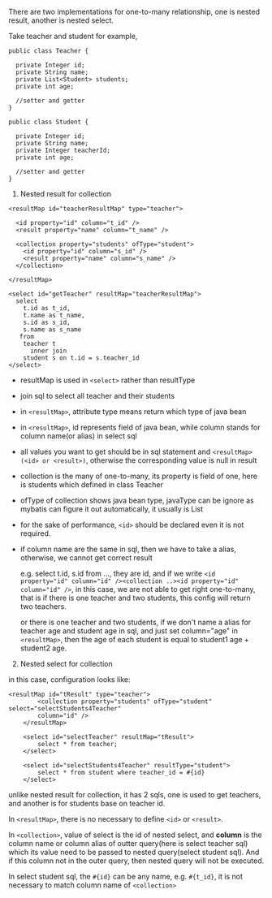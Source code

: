 There are two implementations for one-to-many relationship, one is nested result, another is nested select.

Take teacher and student for example,
```
public class Teacher {

  private Integer id;
  private String name;
  private List<Student> students;
  private int age;
  
  //setter and getter
}
```
```
public class Student {
  
  private Integer id;
  private String name;
  private Integer teacherId;
  private int age;
  
  //setter and getter
}
```

1. Nested result for collection

```
<resultMap id="teacherResultMap" type="teacher">

  <id property="id" column="t_id" />
  <result property="name" column="t_name" />
  
  <collection property="students" ofType="student">
    <id property="id" column="s_id" />
    <result property="name" column="s_name" />
  </collection>

</resultMap>
```
```
<select id="getTeacher" resultMap="teacherResultMap">
  select
    t.id as t_id,
    t.name as t_name,
    s.id as s_id,
    s.name as s_name
   from
    teacher t
      inner join
    student s on t.id = s.teacher_id
</select>
```
- resultMap is used in `<select>` rather than resultType
- join sql to select all teacher and their students
- in `<resultMap>`, attribute type means return which type of java bean
- in `<resultMap>`, id represents field of java bean, while column stands for column name(or alias) in select sql
- all values you want to get should be in sql statement and `<resultMap>(<id> or <result>)`, otherwise the corresponding
  value is null in result
- collection is the many of one-to-many, its property is field of one, here is students which defined in class Teacher
- ofType of collection shows java bean type, javaType can be ignore as mybatis can figure it out automatically,
  it usually is List
- for the sake of performance, `<id>` should be declared even it is not required.
- if column name are the same in sql, then we have to take a alias, otherwise, we cannot get correct result

  e.g. select t.id, s.id from ..., they are id, and if we write 
  `<id property="id" column="id" /><collection ..><id property="id" column="id" />`, 
  in this case,
  we are not able to get right one-to-many, that is if there is one teacher and two students, 
  this config will return two teachers.
  
  or there is one teacher and two students, if we don't name a alias for teacher age and student age in sql, and
  just set column="age" in `<resultMap>`, then the age of each student is equal to student1 age + student2 age.


2. Nested select for collection

in this case, configuration looks like:
```
<resultMap id="tResult" type="teacher">
		<collection property="students" ofType="student" select="selectStudents4Teacher" 
		column="id" />
	</resultMap>
	
	<select id="selectTeacher" resultMap="tResult">
		select * from teacher;
	</select>
	
	<select id="selectStudents4Teacher" resultType="student">
		select * from student where teacher_id = #{id}
	</select>
  ```
  unlike nested result for collection, it has 2 sqls, one is used to get teachers, and another is for students
  base on teacher id.
  
  In `<resultMap>`, there is no necessary to define `<id>` or `<result>`.
  
  In `<collection>`, value of select is the id of nested select, 
  and **column** is the column name or column alias
  of outter query(here is select teacher sql) which its value need to be passed to nested query(select student sql).
  And if this column not in the outer query, then nested query will not be executed.
  
  In select student sql, the `#{id}` can be any name, e.g. `#{t_id}`, it is not necessary to match column name of `<collection>`
